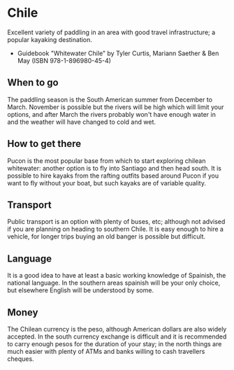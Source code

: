 Chile
=====

Excellent variety of paddling in an area with good travel infrastructure; a popular kayaking destination.

  * Guidebook "Whitewater Chile" by Tyler Curtis, Mariann Saether & Ben May (ISBN 978-1-896980-45-4)

When to go
----------

The paddling season is the South American summer from December to March. November is possible but the rivers will be high which will limit your options, and after March the rivers probably won't have enough water in and the weather will have changed to cold and wet.

How to get there
----------------

Pucon is the most popular base from which to start exploring chilean whitewater: another option is to fly into Santiago and then head south. It is possible to hire kayaks from the rafting outfits based around Pucon if you want to fly without your boat, but such kayaks are of variable quality.

Transport
---------

Public transport is an option with plenty of buses, etc; although not advised if you are planning on heading to southern Chile. It is easy enough to hire a vehicle, for longer trips buying an old banger is possible but difficult.

Language
--------

It is a good idea to have at least a basic working knowledge of Spainish, the national language. In the southern areas spainish will be your only choice, but elsewhere English will be understood by some. 

Money
-----

The Chilean currency is the peso, although American dollars are also widely accepted. In the south currency exchange is difficult and it is recommended to carry enough pesos for the duration of your stay; in the north things are much easier with plenty of ATMs and banks willing to cash travellers cheques.




